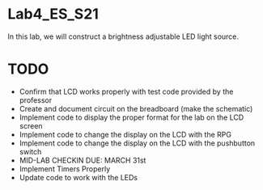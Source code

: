 # Lab4_ES_S21
In this lab, we will construct a brightness adjustable LED light source. 

# TODO
- Confirm that LCD works properly with test code provided by the professor 
- Create and document circuit on the breadboard (make the schematic)
- Implement code to display the proper format for the lab on the LCD screen
- Implement code to change the display on the LCD with the RPG
- Implement code to change the display on the LCD with the pushbutton switch
- MID-LAB CHECKIN DUE: MARCH 31st
- Implement Timers Properly
- Update code to work with the LEDs
